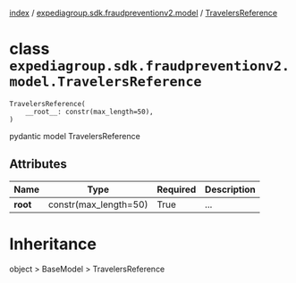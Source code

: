 [index](index.md) / [expediagroup.sdk.fraudpreventionv2.model](expediagroup.sdk.fraudpreventionv2.model.md) / [TravelersReference](TravelersReference.md)
# class `expediagroup.sdk.fraudpreventionv2.model.TravelersReference`
```
TravelersReference(
    __root__: constr(max_length=50),
)
```

pydantic model TravelersReference



## Attributes
    
    
        
    

|   Name   |          Type         | Required | Description |
|----------|-----------------------|----------|-------------|
| __root__ | constr(max_length=50) |   True   |     ...     |










# Inheritance
object > BaseModel > TravelersReference